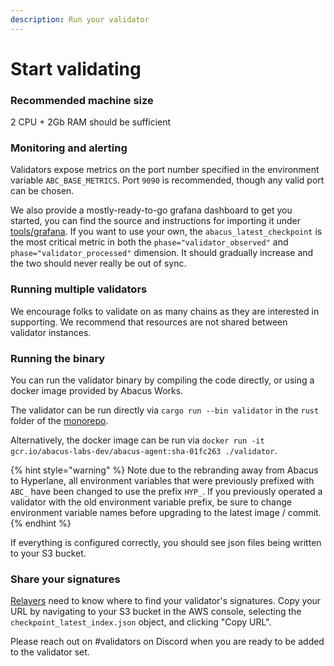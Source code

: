 ```yaml
---
description: Run your validator
---
```


# Start validating

### Recommended machine size

2 CPU + 2Gb RAM should be sufficient

### Monitoring and alerting

Validators expose metrics on the port number specified in the environment variable `ABC_BASE_METRICS`. Port `9090` is recommended, though any valid port can be chosen.

We also provide a mostly-ready-to-go grafana dashboard to get you started, you can find the source and instructions for importing it under [tools/grafana](https://github.com/abacus-network/abacus-monorepo/tree/main/tools/grafana). If you want to use your own, the `abacus_latest_checkpoint` is the most critical metric in both the `phase="validator_observed"` and `phase="validator_processed"` dimension. It should gradually increase and the two should never really be out of sync.

### Running multiple validators

We encourage folks to validate on as many chains as they are interested in supporting. We recommend that resources are not shared between validator instances.&#x20;

### Running the binary

You can run the validator binary by compiling the code directly, or using a docker image provided by Abacus Works.

The validator can be run directly via  `cargo run --bin validator` in the `rust` folder of the [monorepo](https://github.com/abacus-network/abacus-monorepo).

Alternatively, the docker image can be run via `docker run -it gcr.io/abacus-labs-dev/abacus-agent:sha-01fc263 ./validator`.

{% hint style="warning" %}
Note due to the rebranding away from Abacus to Hyperlane, all environment variables that were previously prefixed with `ABC_` have been changed to use the prefix `HYP_`. If you previously operated a validator with the old environment variable prefix, be sure to change environment variable names before upgrading to the latest image / commit.
{% endhint %}

If everything is configured correctly, you should see json files being written to your S3 bucket.

### Share your signatures

[Relayers](../../protocol/agents/relayer.md) need to know where to find your validator's signatures. Copy your URL by navigating to your S3 bucket in the AWS console, selecting the `checkpoint_latest_index.json` object, and clicking "Copy URL".

Please reach out on #validators on Discord when you are ready to be added to the validator set.

